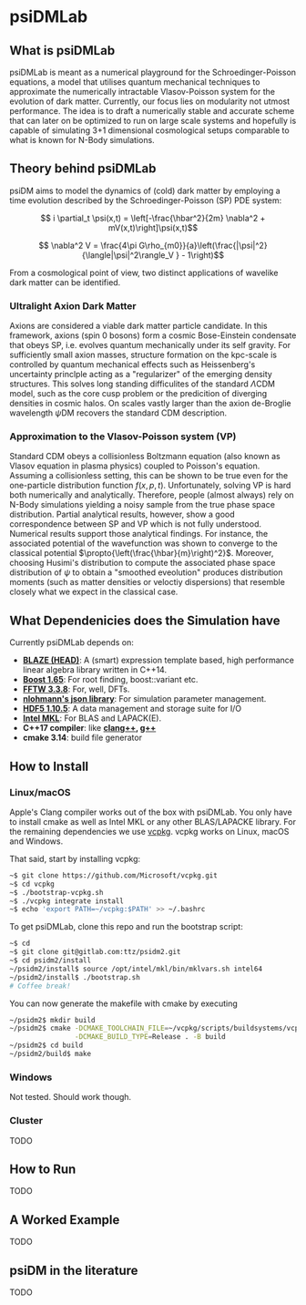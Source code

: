 # psiDMLab

## What is psiDMLab

psiDMLab is meant as a numerical playground for the Schroedinger-Poisson equations, 
a model that utilises quantum mechanical techniques to approximate the numerically 
intractable Vlasov-Poisson system for the evolution of dark matter. 
Currently, our focus lies on modularity not utmost performance. The idea is to draft 
a numerically stable and accurate scheme that can later on be optimized to run 
on large scale systems and hopefully is capable of simulating 3+1 dimensional 
cosmological setups comparable to what is known for N-Body simulations.

## Theory behind psiDMLab

psiDM aims to model the dynamics of (cold) dark matter by employing a time evolution
described by the Schroedinger-Poisson (SP) PDE system:
```math
    i \partial_t \psi(x,t) = \left[-\frac{\hbar^2}{2m} \nabla^2 +
    mV(x,t)\right]\psi(x,t)
```
```math
    \nabla^2 V = \frac{4\pi G\rho_{m0}}{a}\left(\frac{|\psi|^2}{\langle|\psi|^2\rangle_V } - 1\right)
```
From a cosmological point of view, two distinct applications of wavelike dark
matter can be identified.
### Ultralight Axion Dark Matter
Axions are considered a viable dark matter particle candidate. In this
framework, axions (spin 0 bosons) form a cosmic Bose-Einstein condensate that
obeys SP, i.e. evolves quantum mechanically under its self gravity. For
sufficiently small axion masses, structure formation on the kpc-scale is controlled
by quantum mechanical effects such as Heissenberg's uncertainty princlple acting
as a "regularizer" of the emerging density structures. This solves long standing
difficulites of the standard $`\Lambda`$CDM model, such as the core cusp problem
or the predicition of diverging densities in cosmic halos. On scales vastly
larger than the axion de-Broglie wavelength $`\psi`$DM recovers the standard CDM
description.
### Approximation to the Vlasov-Poisson system (VP)
Standard CDM obeys a collisionless Boltzmann equation (also known as Vlasov
equation in plasma physics) coupled to Poisson's
equation. Assuming a collisionless setting, this can be shown to be true even
for the one-particle distribution function $`f(x,p,t)`$. Unfortunately, solving
VP is hard both numerically and analytically. Therefore, people (almost always)
rely on N-Body simulations yielding a noisy sample from the true phase space
distribution. Partial analytical results, however, show a good correspondence
between SP and VP which is not fully understood. Numerical results support those
analytical findings. For instance, the associated potential of the wavefunction
was shown to converge to the classical potential $`\propto{\left(\frac{\hbar}{m}\right)^2}`$.
Moreover, choosing Husimi's distribution to compute the associated phase
space distribution of $`\psi`$ to obtain a "smoothed eveolution" produces
distribution moments (such as matter densities or veloctiy dispersions) that
resemble closely what we expect in the classical case.
### 

## What Dependenicies does the Simulation have
Currently psiDMLab depends on:
* **[BLAZE (HEAD)](https://bitbucket.org/blaze-lib/blaze/src/master/)**: 
    A (smart) expression template based, high performance linear algebra library written in C++14. 
* **[Boost 1.65](http://www.boost.org)**: For root finding, boost::variant etc.
* **[FFTW 3.3.8](http://www.fftw.org)**: For, well, DFTs.
* **[nlohmann's json library](https://github.com/nlohmann/json)**: 
    For simulation parameter management.
* **[HDF5 1.10.5](https://www.hdfgroup.org/solutions/hdf5/)**: 
    A data management and storage suite for I/O
* **[Intel MKL](https://software.intel.com/en-us/mkl)**: 
    For BLAS and LAPACK(E).
* **C++17 compiler**: like **[clang++](https://llvm.org),
    [g++](https://gcc.gnu.org)**
* **cmake 3.14**: build file generator

## How to Install
### Linux/macOS

Apple's Clang compiler works out of the box with psiDMLab. You only have to
install cmake as well as Intel MKL or any other BLAS/LAPACKE library. For the
remaining dependencies we use [vcpkg](https://github.com/microsoft/vcpkg).
vcpkg works on Linux, macOS and Windows. 

That said, start by installing vcpkg:
```bash
~$ git clone https://github.com/Microsoft/vcpkg.git
~$ cd vcpkg
~$ ./bootstrap-vcpkg.sh
~$ ./vcpkg integrate install
~$ echo 'export PATH=~/vcpkg:$PATH' >> ~/.bashrc
```

To get psiDMLab, clone this repo and run the bootstrap script:
```bash
~$ cd
~$ git clone git@gitlab.com:ttz/psidm2.git
~$ cd psidm2/install
~/psidm2/install$ source /opt/intel/mkl/bin/mklvars.sh intel64
~/psidm2/install$ ./bootstrap.sh
# Coffee break!
```
You can now generate the makefile with cmake by executing
```bash
~/psidm2$ mkdir build
~/psidm2$ cmake -DCMAKE_TOOLCHAIN_FILE=~/vcpkg/scripts/buildsystems/vcpkg.cmake \
                -DCMAKE_BUILD_TYPE=Release . -B build
~/psidm2$ cd build
~/psidm2/build$ make
```
### Windows
Not tested. Should work though.

### Cluster
TODO

## How to Run
TODO

## A Worked Example
TODO

## psiDM in the literature
TODO

